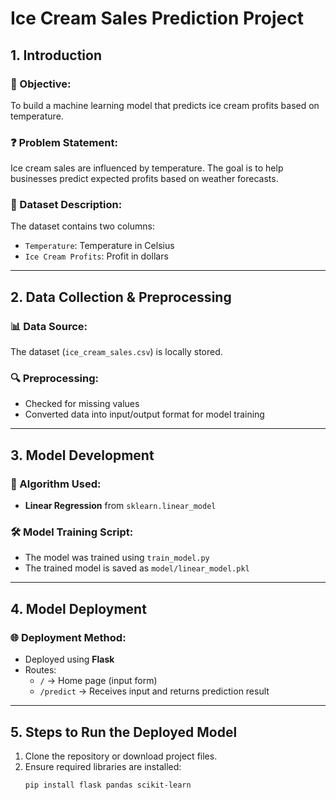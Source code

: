 # Ice Cream Sales Prediction Project

## 1. Introduction

### 🎯 Objective:
To build a machine learning model that predicts ice cream profits based on temperature.

### ❓ Problem Statement:
Ice cream sales are influenced by temperature. The goal is to help businesses predict expected profits based on weather forecasts.

### 📂 Dataset Description:
The dataset contains two columns:
- `Temperature`: Temperature in Celsius
- `Ice Cream Profits`: Profit in dollars

---

## 2. Data Collection & Preprocessing

### 📊 Data Source:
The dataset (`ice_cream_sales.csv`) is locally stored.

### 🔍 Preprocessing:
- Checked for missing values
- Converted data into input/output format for model training

---

## 3. Model Development

### 🧠 Algorithm Used:
- **Linear Regression** from `sklearn.linear_model`

### 🛠️ Model Training Script:
- The model was trained using `train_model.py`
- The trained model is saved as `model/linear_model.pkl`

---

## 4. Model Deployment

### 🌐 Deployment Method:
- Deployed using **Flask**
- Routes:
  - `/` → Home page (input form)
  - `/predict` → Receives input and returns prediction result

---

## 5. Steps to Run the Deployed Model

1. Clone the repository or download project files.
2. Ensure required libraries are installed:
   ```bash
   pip install flask pandas scikit-learn

